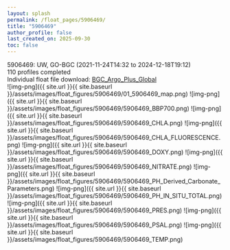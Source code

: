 ```yaml
---
layout: splash
permalink: /float_pages/5906469/
title: "5906469"
author_profile: false
last_created_on: 2025-09-30
toc: false
---
```

 
5906469: UW, GO-BGC (2021-11-24T14:32 to 2024-12-18T19:12)\
110 profiles completed\
Individual float file download: [BGC_Argo_Plus_Global](https://ftp.soest.hawaii.edu/bgc_argo_plus/Individual_Floats/outliers_removed/5906469_Sprof_processed.nc)\
![img-png]({{ site.url }}{{ site.baseurl }}/assets/images/float_figures/5906469/01_5906469_map.png)
![img-png]({{ site.url }}{{ site.baseurl }}/assets/images/float_figures/5906469/5906469_BBP700.png)
![img-png]({{ site.url }}{{ site.baseurl }}/assets/images/float_figures/5906469/5906469_CHLA.png)
![img-png]({{ site.url }}{{ site.baseurl }}/assets/images/float_figures/5906469/5906469_CHLA_FLUORESCENCE.png)
![img-png]({{ site.url }}{{ site.baseurl }}/assets/images/float_figures/5906469/5906469_DOXY.png)
![img-png]({{ site.url }}{{ site.baseurl }}/assets/images/float_figures/5906469/5906469_NITRATE.png)
![img-png]({{ site.url }}{{ site.baseurl }}/assets/images/float_figures/5906469/5906469_PH_Derived_Carbonate_Parameters.png)
![img-png]({{ site.url }}{{ site.baseurl }}/assets/images/float_figures/5906469/5906469_PH_IN_SITU_TOTAL.png)
![img-png]({{ site.url }}{{ site.baseurl }}/assets/images/float_figures/5906469/5906469_PRES.png)
![img-png]({{ site.url }}{{ site.baseurl }}/assets/images/float_figures/5906469/5906469_PSAL.png)
![img-png]({{ site.url }}{{ site.baseurl }}/assets/images/float_figures/5906469/5906469_TEMP.png)
